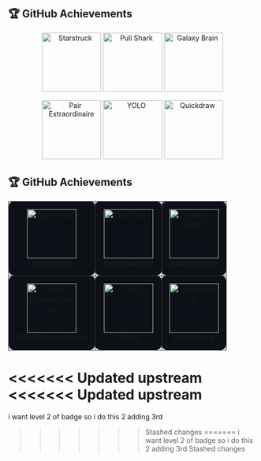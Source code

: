 ## 🏆 GitHub Achievements  

<p align="center">
  <img src="https://github.githubassets.com/images/modules/profile/achievements/starstruck-default.png" width="120" alt="Starstruck"/>
  <img src="https://github.githubassets.com/images/modules/profile/achievements/pull-shark-default.png" width="120" alt="Pull Shark"/>
  <img src="https://github.githubassets.com/images/modules/profile/achievements/galaxy-brain-default.png" width="120" alt="Galaxy Brain"/>
</p>

<p align="center">
  <img src="https://github.githubassets.com/images/modules/profile/achievements/pair-extraordinaire-default.png" width="120" alt="Pair Extraordinaire"/>
  <img src="https://github.githubassets.com/images/modules/profile/achievements/yolo-default.png" width="120" alt="YOLO"/>
  <img src="https://github.githubassets.com/images/modules/profile/achievements/quickdraw-default.png" width="120" alt="Quickdraw"/>
</p>

## 🏆 GitHub Achievements  

<table>
  <tr>
    <td align="center" style="border:1px solid #333; border-radius:10px; padding:15px; background:#0d1117;">
      <img src="https://github.githubassets.com/images/modules/profile/achievements/starstruck-default.png" width="100" alt="Starstruck"/><br/>
      <b>Starstruck</b>
    </td>
    <td align="center" style="border:1px solid #333; border-radius:10px; padding:15px; background:#0d1117;">
      <img src="https://github.githubassets.com/images/modules/profile/achievements/pull-shark-default.png" width="100" alt="Pull Shark"/><br/>
      <b>Pull Shark ×2</b>
    </td>
    <td align="center" style="border:1px solid #333; border-radius:10px; padding:15px; background:#0d1117;">
      <img src="https://github.githubassets.com/images/modules/profile/achievements/galaxy-brain-default.png" width="100" alt="Galaxy Brain"/><br/>
      <b>Galaxy Brain</b>
    </td>
  </tr>
  <tr>
    <td align="center" style="border:1px solid #333; border-radius:10px; padding:15px; background:#0d1117;">
      <img src="https://github.githubassets.com/images/modules/profile/achievements/pair-extraordinaire-default.png" width="100" alt="Pair Extraordinaire"/><br/>
      <b>Pair Extraordinaire</b>
    </td>
    <td align="center" style="border:1px solid #333; border-radius:10px; padding:15px; background:#0d1117;">
      <img src="https://github.githubassets.com/images/modules/profile/achievements/yolo-default.png" width="100" alt="YOLO"/><br/>
      <b>YOLO</b>
    </td>
    <td align="center" style="border:1px solid #333; border-radius:10px; padding:15px; background:#0d1117;">
      <img src="https://github.githubassets.com/images/modules/profile/achievements/quickdraw-default.png" width="100" alt="Quickdraw"/><br/>
      <b>Quickdraw</b>
    </td>
  </tr>
</table>

<<<<<<< Updated upstream
<<<<<<< Updated upstream
=======
i want level 2 of badge so i do this 2 
adding 3rd 
>>>>>>> Stashed changes
=======
i want level 2 of badge so i do this 2 
adding 3rd 
>>>>>>> Stashed changes
